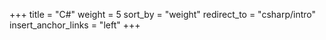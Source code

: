 +++
title = "C#"
weight = 5
sort_by = "weight"
redirect_to = "csharp/intro"
insert_anchor_links = "left"
+++
